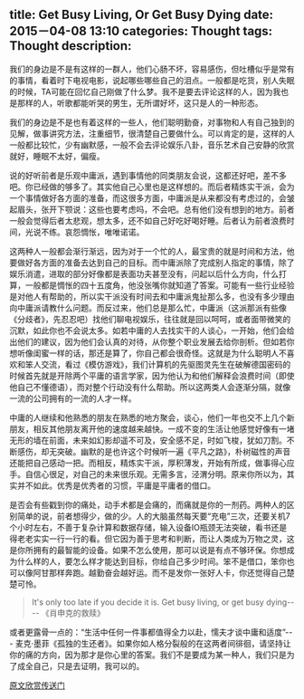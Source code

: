 title: Get Busy Living, Or Get Busy Dying
date: 2015－04-08 13:10
categories: Thought
tags: Thought
description:
---

我们的身边是不是有这样的一群人，他们心肠不坏，容易感伤，但吐槽似乎是常有的事情，看着时下电视电影，说起哪些哪些自己的泪点。一般都是吃货，别人失眠的时候，TA可能在回忆自己刚做了什么梦。我不是要去评论这样的人，因为我也是那样的人，听歌都能听哭的男生，无所谓好坏，这只是人的一种形态。

<!-- more -->

我们的身边是不是也有着这样的一些人，他们聪明勤奋，对事物和人有自己独到的见解，做事讲究方法，注重细节，很清楚自己要做什么。可以肯定的是，这样的人一般都比较忙，少有幽默感，一般不会去评论娱乐八卦，音乐艺术自己安静的欣赏就好，睡眠不太好，偏瘦。  
 
说的好听前者是乐观中庸派，遇到事情他的同类朋友会说，这都还好吧，差不多吧。你已经做的够多了。其实他自己心里也是这样想的。而后者精炼实干派，会为一个事情做好各方面的准备，而这很多方面，中庸派是从来都没有考虑过的，会皱起眉头，张开下颚说：这些也要考虑吗，不会吧。总有他们没有想到的地方。前者一般会觉得后者太悲观，想太多，还不如自己好吃好喝好睡。后者认为前者浪费时间，光说不练。哀怨惆怅，唯唯诺诺。
     
这两种人一般都会渐行渐远，因为对于一个忙的人，最宝贵的就是时间和方法，他要做好各方面的准备去达到自己的目标。而中庸派除了完成别人指定的事情，除了娱乐消遣，进取的部分好像都是表面功夫甚至没有，问起以后什么方向，什么打算，一般都是惆怅的四十五度角，他没张嘴你就知道了答案。可能有一些行业经验是对他人有帮助的，所以实干派没有时间去和中庸派鬼扯那么多，也没有多少理由向中庸派请教什么问题。而反过来，他们总是那么忙，中庸派（这派那派有些像《分歧者》，先忍忍吧）找他们聊电视娱乐，往往就是回以呵呵，或者面带微笑的沉默，如此你也不会说太多。如若中庸的人去找实干的人谈心，一开始，他们会给出他们的建议，因为他们会认真的对待，从你整个职业发展去给你剖析。但如若你想听像闺蜜一样的话，那还是算了，你自己都会很奇怪。这就是为什么聪明人不喜欢和笨人交流，看过《模仿游戏》，我们计算机的先驱图灵先生在破解德国密码的时候首先就是开除两个平庸的语言学家，因为他认为和他们解释会浪费时间（即使他自己不懂德语），而对整个行动没有什么帮助。所以这两类人会逐渐分隔，就像一流的公司拥有的一流的人才一样。
 
中庸的人继续和他熟悉的朋友在熟悉的地方聚会，谈心，他们一年也交不上几个新朋友，相反其他朋友离开他的速度越来越快。一成不变的生活让他感觉好像有一堵无形的墙在前面，未来如幻影却遥不可及，安全感不足，时如飞梭，犹如刀割。不断感伤，却无突破。幽默的是也许这个时候听一遍《平凡之路》，朴树磁性的声音还能把自己感动一把。而相反，精炼实干派，厚积薄发，开始有所成，做事得心应手。自信心很足，对自己的未来很乐观。无需多言，泾渭分明。原来你所以为，其实并不如此。优秀是优秀者的习惯，平庸是平庸者的借口。
 
是否会有些戳到你的痛处，动手术都是会痛的，而痛就是你的一剂药。两种人的区别简单的说，前者想得少，做的少。人的大脑虽然每天要“充电”三次，还要关机7个小时左右，不善于复杂计算和数据存储，输入设备IO瓶颈无法突破，看书还是得老老实实一行一行的看。但它因为善于思考和判断，而让人类成为万物之灵，这是你所拥有的最智能的设备。如果不怎么使用，那可以说是有点不够环保。你想成为什么样的人，要怎么样才能达到目标，你给自己多少时间。笨不是借口，笨你也可以像阿甘那样奔跑。越勤奋会越好运。而不是发你一张好人卡，你还觉得自己楚楚可怜。        
 
>It's only too late if you decide it is. Get busy living, or get busy dying---- 《肖申克的救赎》

或者更露骨一点的：“生活中任何一件事都值得全力以赴，懦夫才谈中庸和适度”--- 麦克·墨菲《孤独的生还者》。如果你如人格分裂般的在这两者间徘徊，请坚持让你的痛的方向，因为那才是你心里的答案。我们不是要成为某一种人，我们只是为了成全自己，只是去证明，我可以的。

[原文欣赏传送门](http://www.cnblogs.com/stoneniqiu/p/4391995.html)